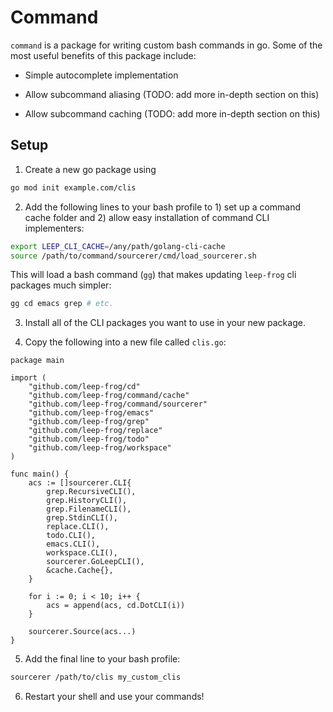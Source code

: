 # Command

`command` is a package for writing custom bash commands in go. Some of the most useful benefits of this package include:

 - Simple autocomplete implementation
 
 - Allow subcommand aliasing (TODO: add more in-depth section on this)
 
 - Allow subcommand caching (TODO: add more in-depth section on this)

## Setup

1. Create a new go package using 

  ```bash
  go mod init example.com/clis
  ```

2. Add the following lines to your bash profile to 1) set up a command cache folder and 2) allow easy installation of command CLI implementers:
  
```bash
export LEEP_CLI_CACHE=/any/path/golang-cli-cache
source /path/to/command/sourcerer/cmd/load_sourcerer.sh
```

This will load a bash command (`gg`) that makes updating `leep-frog` cli packages much simpler:

```bash
gg cd emacs grep # etc.
```

3. Install all of the CLI packages you want to use in your new package.

4. Copy the following into a new file called `clis.go`:

```golang
package main

import (
	"github.com/leep-frog/cd"
	"github.com/leep-frog/command/cache"
	"github.com/leep-frog/command/sourcerer"
	"github.com/leep-frog/emacs"
	"github.com/leep-frog/grep"
	"github.com/leep-frog/replace"
	"github.com/leep-frog/todo"
	"github.com/leep-frog/workspace"
)

func main() {
	acs := []sourcerer.CLI{
		grep.RecursiveCLI(),
		grep.HistoryCLI(),
		grep.FilenameCLI(),
		grep.StdinCLI(),
		replace.CLI(),
		todo.CLI(),
		emacs.CLI(),
		workspace.CLI(),
		sourcerer.GoLeepCLI(),
		&cache.Cache{},
	}

	for i := 0; i < 10; i++ {
		acs = append(acs, cd.DotCLI(i))
	}

	sourcerer.Source(acs...)
}
```

5. Add the final line to your bash profile:

```bash
sourcerer /path/to/clis my_custom_clis
```

6. Restart your shell and use your commands!
